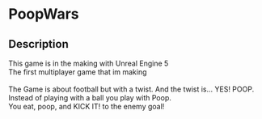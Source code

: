 # PoopWars


## Description

This game is in the making with Unreal Engine 5 <br>
The first multiplayer game that im making <br>
<br>
The Game is about football but with a twist. And the twist is... YES! POOP. Instead of playing with a ball you play with Poop. <br>
You eat, poop, and KICK IT! to the enemy goal!
